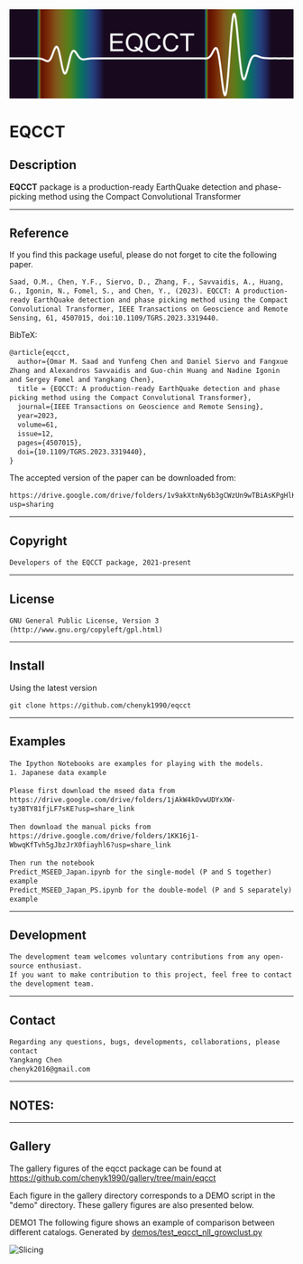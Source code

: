 <img src='https://github.com/chenyk1990/gallery/blob/main/eqcct/logo2.png' alt='Slicing'>

**EQCCT**
======

## Description

**EQCCT** package is a production-ready EarthQuake detection and phase-picking method using the Compact Convolutional Transformer

-----------
## Reference
If you find this package useful, please do not forget to cite the following paper.

    Saad, O.M., Chen, Y.F., Siervo, D., Zhang, F., Savvaidis, A., Huang, G., Igonin, N., Fomel, S., and Chen, Y., (2023). EQCCT: A production-ready EarthQuake detection and phase picking method using the Compact Convolutional Transformer, IEEE Transactions on Geoscience and Remote Sensing, 61, 4507015, doi:10.1109/TGRS.2023.3319440.
    
BibTeX:
	
	@article{eqcct,
	  author={Omar M. Saad and Yunfeng Chen and Daniel Siervo and Fangxue Zhang and Alexandros Savvaidis and Guo-chin Huang and Nadine Igonin and Sergey Fomel and Yangkang Chen},
	  title = {EQCCT: A production-ready EarthQuake detection and phase picking method using the Compact Convolutional Transformer},
	  journal={IEEE Transactions on Geoscience and Remote Sensing},
	  year=2023,
	  volume=61,
	  issue=12,
	  pages={4507015},
	  doi={10.1109/TGRS.2023.3319440},
	}

The accepted version of the paper can be downloaded from:

	https://drive.google.com/drive/folders/1v9akXtnNy6b3gCWzUn9wTBiAsKPgHlKM?usp=sharing
	
-----------

## Copyright
    Developers of the EQCCT package, 2021-present

-----------

## License
    GNU General Public License, Version 3
    (http://www.gnu.org/copyleft/gpl.html)   

-----------

## Install
Using the latest version

    git clone https://github.com/chenyk1990/eqcct
    
-----------
## Examples
    The Ipython Notebooks are examples for playing with the models.
    1. Japanese data example
    
    Please first download the mseed data from
    https://drive.google.com/drive/folders/1jAkW4kOvwUDYxXW-ty3BTY81fjLF7sKE?usp=share_link
    
    Then download the manual picks from
    https://drive.google.com/drive/folders/1KK16j1-WbwqKfTvh5gJbzJrX0fiayhl6?usp=share_link
    
    Then run the notebook 
    Predict_MSEED_Japan.ipynb for the single-model (P and S together) example
    Predict_MSEED_Japan_PS.ipynb for the double-model (P and S separately) example

    
-----------
## Development
    The development team welcomes voluntary contributions from any open-source enthusiast. 
    If you want to make contribution to this project, feel free to contact the development team. 

-----------
## Contact
    Regarding any questions, bugs, developments, collaborations, please contact  
    Yangkang Chen
    chenyk2016@gmail.com

-----------
## NOTES:

-----------
## Gallery
The gallery figures of the eqcct package can be found at
    https://github.com/chenyk1990/gallery/tree/main/eqcct

Each figure in the gallery directory corresponds to a DEMO script in the "demo" directory. These gallery figures are also presented below. 

DEMO1 
The following figure shows an example of comparison between different catalogs. Generated by [demos/test_eqcct_nll_growclust.py](https://github.com/chenyk1990/eqcct/blob/main/demos/test_eqcct_nll_growclust.py)

<img src='https://github.com/chenyk1990/gallery/blob/main/eqcct/delaware202210depthreloc.png' alt='Slicing' width=960/>



<!-- 
Figure 2 Generated by [test_fig2.m](https://github.com/chenyk1990/eqcct/tree/main/test_fig2.m)
<img src='https://github.com/chenyk1990/gallery/blob/main/eqcct/fig2.png' alt='Slicing' width=960/>
 -->

